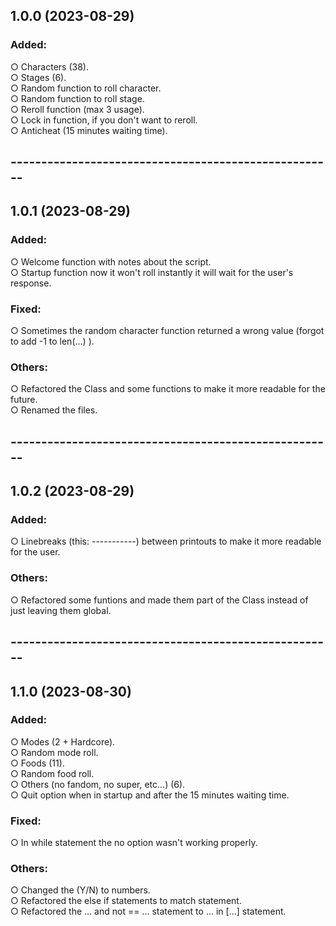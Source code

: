 ## 1.0.0 (2023-08-29)

### Added:
○ Characters (38). <br>
○ Stages (6). <br>
○ Random function to roll character. <br>
○ Random function to roll stage. <br>
○ Reroll function (max 3 usage). <br>
○ Lock in function, if you don't want to reroll. <br>
○ Anticheat (15 minutes waiting time). <br>

## -----------------------------------------------------

## 1.0.1 (2023-08-29)

### Added:
○ Welcome function with notes about the script. <br>
○ Startup function now it won't roll instantly it will wait for the user's response. <br>

### Fixed:
○ Sometimes the random character function returned a wrong value (forgot to add -1 to len(...) ).<br>

### Others:
○ Refactored the Class and some functions to make it more readable for the future. <br>
○ Renamed the files. <br>

## -----------------------------------------------------

## 1.0.2 (2023-08-29)

### Added:
○ Linebreaks (this: -----------) between printouts to make it more readable for the user. <br>

### Others:
○ Refactored some funtions and made them part of the Class instead of just leaving them global.<br>

## -----------------------------------------------------

## 1.1.0 (2023-08-30)

### Added:
○ Modes (2 + Hardcore). <br>
○ Random mode roll. <br>
○ Foods (11). <br>
○ Random food roll. <br>
○ Others (no fandom, no super, etc...) (6). <br>
○ Quit option when in startup and after the 15 minutes waiting time.<br>

### Fixed:
○ In while statement the no option wasn't working properly. <br>

### Others:
○ Changed the (Y/N) to numbers. <br>
○ Refactored the else if statements to match statement. <br>
○ Refactored the ... and not == ... statement to ... in [...] statement. <br>